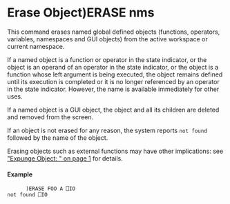 




<h1 class="heading"><span class="name">Erase Object</span><span class="command">)ERASE nms</span></h1>

This command erases named global defined objects (functions, operators, variables, namespaces and GUI objects) from the active workspace or current namespace.


If a named object is a function or operator in the state indicator, or the object is an operand of an operator in the state indicator, or the object is a function whose left argument is being executed, the object remains defined until its execution is completed or it is no longer referenced by an operator in the state indicator.  However, the name is available immediately for other uses.



If a named object is a GUI object, the object and all its children are deleted and removed from the screen.


If an object is not erased for any reason, the system reports  `not found`  followed by the name of the object.


Erasing objects such as external functions may have other implications: see ["Expunge Object: " on page 1](../../system-functions/system-functions-a-z/system-functions-a-z/ex.md) for details.

#### Example
```apl
      )ERASE FOO A ⎕IO
not found ⎕IO
```


